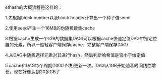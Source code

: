 ethash的大概流程是这样的：

1.先根据block number以及block header计算出一个种子值seed



2.使用seed产生一个16MB的伪随机数集cache



3.根据cache生成一个1GB的数据集DAG\(可以根据cache快速定位DAG中指定位置的元素，所以一般轻客户端保存cache，完整客户端保存DAG\)



4.从DAG中随机选择元素对其进行hash，然后判断哈希值是否小于给定值



5.cache和DAG每个周期\(1000个块\)更新一次。DAG从1GB开始随着时间线性增长，现在好像达到20多GB了





